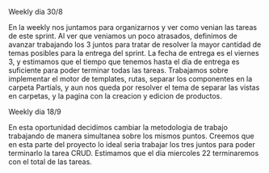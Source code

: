 Weekly dia 30/8

En la weekly nos juntamos para organizarnos y ver como venian las tareas de este sprint.
Al ver que veniamos un poco atrasados, definimos de avanzar trabajando los 3 juntos
para tratar de resolver la mayor cantidad de temas posibles para la entrega del sprint.
La fecha de entrega es el viernes 3, y estimamos que el tiempo que tenemos hasta el dia
de entrega es suficiente para poder terminar todas las tareas.
Trabajamos sobre implementar el motor de templates, rutas, separar los componentes en la carpeta
Partials, y aun nos queda por resolver el tema de separar las vistas en carpetas, y la pagina
con la creacion y edicion de productos.

Weekly dia 18/9

En esta oportunidad decidimos cambiar la metodologia de trabajo trabajando de manera simultanea sobre los mismos puntos.
Creemos que en esta parte del proyecto lo ideal seria trabajar los tres juntos para poder terminarlo la tarea CRUD.
Estimamos que el dia miercoles 22 terminaremos con el total de las tareas.
